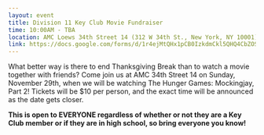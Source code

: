 ```yaml
---
layout: event
title: Division 11 Key Club Movie Fundraiser
time: 10:00AM - TBA
location: AMC Loews 34th Street 14 (312 W 34th St., New York, NY 10001)
link: https://docs.google.com/forms/d/1r4ejMtQHx1pCB0IzkdmCkl5QHQ4CbZOSXSP3b12odL8/viewform
---
```

What better way is there to end Thanksgiving Break than to watch a movie together with friends? Come join us at AMC 34th Street 14 on Sunday, November 29th, when we will be watching The Hunger Games: Mockingjay, Part 2! Tickets will be $10 per person, and the exact time will be announced as the date gets closer.

**This is open to EVERYONE regardless of whether or not they are a Key Club member or if they are in high school, so bring everyone you know!**